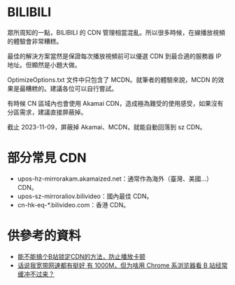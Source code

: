 # BILIBILI

眾所周知的一點，BILIBILI 的 CDN 管理相當混亂。所以很多時候，在線播放視頻的體驗會非常糟糕。

最佳的解決方案當然是保證每次播放視頻前可以優選 CDN 到最合適的服務器 IP 地址。但顯然是小題大做。

OptimizeOptions.txt 文件中只包含了 MCDN。就筆者的體驗來說，MCDN 的效果是最糟糕的。建議各位可以自行嘗試。

有時候 CN 區域內也會使用 Akamai CDN，造成極為難受的使用感受，如果沒有分區需求，建議直接屏蔽掉。

截止 2023-11-09，屏蔽掉 Akamai、MCDN，就能自動回落到 sz CDN。

# 部分常見 CDN
- upos-hz-mirrorakam.akamaized.net：通常作為海外（臺灣、美國…） CDN。
- upos-sz-mirroraliov.bilivideo：國內最佳 CDN。
- cn-hk-eq-*.bilivideo.com：香港 CDN。

# 供參考的資料
- [能不能搞个B站锁定CDN的方法，防止播放卡顿](https://github.com/bilibili-helper/bilibili-helper-o/issues/713)
- [话说我宽带网速都有挺好 有 1000M，但为啥用 Chrome 系浏览器看 B 站经常缓冲不过来？](https://v2ex.com/t/830394)